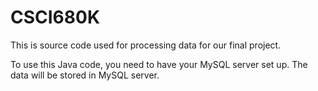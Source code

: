 # CSCI680K
This is source code used for processing data for our final project.

To use this Java code, you need to have your MySQL server set up. The data will be stored in MySQL server.

